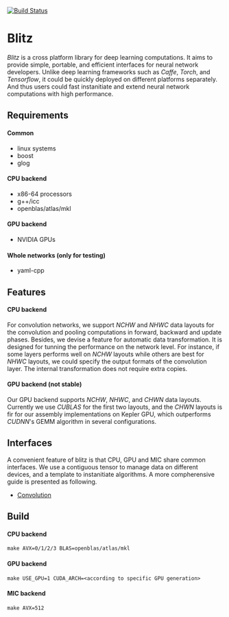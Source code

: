 [![Build Status](https://travis-ci.org/PAA-NCIC/blitz.svg?branch=master)](https://travis-ci.org/PAA-NCIC/blitz)

# Blitz

*Blitz* is a cross platform library for deep learning computations. It aims to provide simple, portable, and efficient interfaces for neural network developers. Unlike deep learning frameworks such as *Caffe*, *Torch*, and *Tensorflow*, it could be quickly deployed on different platforms separately. And thus users could fast instanitiate and extend neural network computations with high performance.

## Requirements

#### Common

- linux systems
- boost
- glog

#### CPU backend

- x86-64 processors
- g++/icc
- openblas/atlas/mkl

#### GPU backend

- NVIDIA GPUs

#### Whole networks (only for testing)

- yaml-cpp

## Features

#### CPU backend

For convolution networks, we support *NCHW* and *NHWC* data layouts for the convolution and pooling computations in forward, backward and update phases. Besides, we devise a feature for automatic data transformation. It is designed for tunning the performance on the network level. For instance, if some layers performs well on *NCHW* layouts while others are best for *NHWC* layouts, we could specify the output formats of the convolution layer. The internal transformation does not require extra copies. 

#### GPU backend (not stable)

Our GPU backend supports *NCHW*, *NHWC*, and *CHWN* data layouts. Currently we use *CUBLAS* for the first two layouts, and the *CHWN* layouts is fir for our assembly implementations on Kepler GPU, which outperforms *CUDNN*'s GEMM algorithm in several configurations.

## Interfaces

A convenient feature of blitz is that CPU, GPU and MIC share common interfaces. We use a contiguous tensor to manage data on different devices, and a template to instanitiate algorithms. A more compherensive guide is presented as following.

- [Convolution](https://github.com/PAA-NCIC/blitz/blob/master/doc/convolution.md)

## Build

#### CPU backend


    make AVX=0/1/2/3 BLAS=openblas/atlas/mkl


#### GPU backend

    make USE_GPU=1 CUDA_ARCH=<according to specific GPU generation>


#### MIC backend

    make AVX=512

